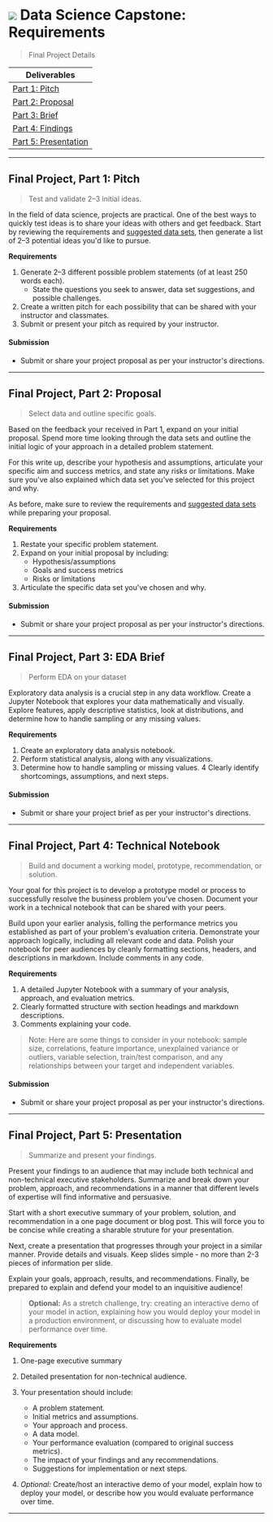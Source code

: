 # ![](https://ga-dash.s3.amazonaws.com/production/assets/logo-9f88ae6c9c3871690e33280fcf557f33.png) Data Science Capstone: Requirements

> Final Project Details

| Deliverables | 
| --- | 
| [Part 1: Pitch](#pitch)        
| [Part 2: Proposal](#proposal)     | 
| [Part 3: Brief](#eda)          | 
| [Part 4: Findings](#notebook)     |
| [Part 5: Presentation](#presentation) | 

---

<a name="pitch">

## Final Project, Part 1: Pitch
> Test and validate 2–3 initial ideas.

In the field of data science, projects are practical. One of the best ways to quickly test ideas is to share your ideas with others and get feedback. Start by reviewing the requirements and [suggested data sets](./datasets.md), then generate a list of 2–3 potential ideas you'd like to pursue. 

**Requirements**
1. Generate 2–3 different possible problem statements (of at least 250 words each).
    - State the questions you seek to answer, data set suggestions, and possible challenges.
2. Create a written pitch for each possibility that can be shared with your instructor and classmates.
3. Submit or present your pitch as required by your instructor.

#### Submission
- Submit or share your project proposal as per your instructor's directions.

---

<a name="proposal"></a>
## Final Project, Part 2: Proposal
> Select data and outline specific goals.

Based on the feedback your received in Part 1, expand on your initial proposal. Spend more time looking through the data sets and outline the initial logic of your approach in a detailed problem statement. 

For this write up, describe your hypothesis and assumptions, articulate your specific aim and success metrics, and state any risks or limitations. Make sure you've also explained which data set you've selected for this project and why.

As before, make sure to review the requirements and [suggested data sets](./datasets.md) while preparing your proposal.

**Requirements**
1. Restate your specific problem statement.
2. Expand on your initial proposal by including:
   - Hypothesis/assumptions
   - Goals and success metrics
   - Risks or limitations
3. Articulate the specific data set you've chosen and why.

#### Submission
- Submit or share your project proposal as per your instructor's directions.
  
---

<a name="eda"></a>
## Final Project, Part 3: EDA Brief
> Perform EDA on your dataset

Exploratory data analysis is a crucial step in any data workflow. Create a Jupyter Notebook that explores your data mathematically and visually. Explore features, apply descriptive statistics, look at distributions, and determine how to handle sampling or any missing values.

**Requirements**
1. Create an exploratory data analysis notebook.
2. Perform statistical analysis, along with any visualizations.
3. Determine how to handle sampling or missing values.
4 Clearly identify shortcomings, assumptions, and next steps.

#### Submission
- Submit or share your project brief as per your instructor's directions.

---

<a name="notebook"></a>
## Final Project, Part 4: Technical Notebook
> Build and document a working model, prototype, recommendation, or solution.

Your goal for this project is to develop a prototype model or process to successfully resolve the business problem you've chosen. Document your work in a technical notebook that can be shared with your peers.

Build upon your earlier analysis, folling the performance metrics you established as part of your problem's evaluation criteria. Demonstrate your approach logically, including all relevant code and data. Polish your notebook for peer audiences by cleanly formatting sections, headers, and descriptions in markdown. Include comments in any code.

**Requirements**
1. A detailed Jupyter Notebook with a summary of your analysis, approach, and evaluation metrics.
2. Clearly formatted structure with section headings and markdown descriptions.
3. Comments explaining your code.

> Note: Here are some things to consider in your notebook: sample size, correlations, feature importance, unexplained variance or outliers, variable selection, train/test comparison, and any relationships between your target and independent variables.

#### Submission
- Submit or share your project proposal as per your instructor's directions.

---

<a name="presentation"></a>
## Final Project, Part 5: Presentation
> Summarize and present your findings.

Present your findings to an audience that may include both technical and non-technical executive stakeholders. Summarize and break down your problem, approach, and recommendations in a manner that different levels of expertise will find informative and persuasive.

Start with a short executive summary of your problem, solution, and recommendation in a one page document or blog post. This will force you to be concise while creating a sharable struture for your presentation.

Next, create a presentation that progresses through your project in a similar manner. Provide details and visuals. Keep slides simple - no more than 2-3 pieces of information per slide. 

Explain your goals, approach, results, and recommendations. Finally, be prepared to explain and defend your model to an inquisitive audience!

> **Optional:** As a stretch challenge, try: creating an interactive demo of your model in action, explaining how you would deploy your model in a production environment, or discussing how to evaluate model performance over time.

**Requirements**
1. One-page executive summary
2. Detailed presentation for non-technical audience.
3. Your presentation should include:
   - A problem statement.
   - Initial metrics and assumptions.
   - Your approach and process.
   - A data model.
   - Your performance evaluation (compared to original success metrics).
   - The impact of your findings and any recommendations.
   - Suggestions for implementation or next steps.

 4. *Optional:* Create/host an interactive demo of your model, explain how to deploy your model, or describe how you would evaluate performance over time.

---
